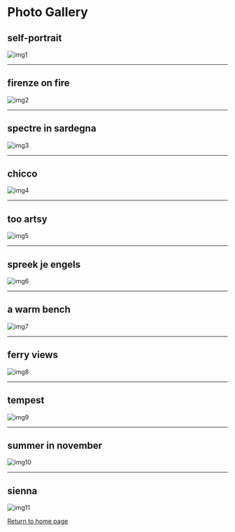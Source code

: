 # Photo Gallery

## self-portrait
![img1](https://raw.githubusercontent.com/drew-laird/drew-laird.github.io/main/assets/gallery/1.JPG)

* * *

## firenze on fire
![img2](https://raw.githubusercontent.com/drew-laird/drew-laird.github.io/main/assets/gallery/2.jpg)

* * *

## spectre in sardegna
![img3](https://raw.githubusercontent.com/drew-laird/drew-laird.github.io/main/assets/gallery/3.jpg)

* * *

## chicco
![img4](https://raw.githubusercontent.com/drew-laird/drew-laird.github.io/main/assets/gallery/4.jpg)

* * *

## too artsy
![img5](https://raw.githubusercontent.com/drew-laird/drew-laird.github.io/main/assets/gallery/5.jpg)

* * *

## spreek je engels
![img6](https://raw.githubusercontent.com/drew-laird/drew-laird.github.io/main/assets/gallery/6.JPG)

* * *

## a warm bench
![img7](https://raw.githubusercontent.com/drew-laird/drew-laird.github.io/main/assets/gallery/7.jpg)

* * *

## ferry views
![img8](https://raw.githubusercontent.com/drew-laird/drew-laird.github.io/main/assets/gallery/8.jpg)

* * *

## tempest
![img9](https://raw.githubusercontent.com/drew-laird/drew-laird.github.io/main/assets/gallery/9.jpg)

* * *

## summer in november
![img10](https://raw.githubusercontent.com/drew-laird/drew-laird.github.io/main/assets/gallery/10.jpg)

* * *

## sienna
![img11](https://raw.githubusercontent.com/drew-laird/drew-laird.github.io/main/assets/gallery/11.JPG)

[Return to home page](./)
